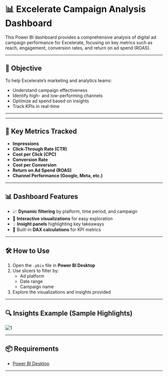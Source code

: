 # 📊 Excelerate Campaign Analysis Dashboard

This Power BI dashboard provides a comprehensive analysis of digital ad campaign performance for Excelerate, focusing on key metrics such as reach, engagement, conversion rates, and return on ad spend (ROAS).

---

## 🎯 Objective

To help Excelerate’s marketing and analytics teams:
- Understand campaign effectiveness
- Identify high- and low-performing channels
- Optimize ad spend based on insights
- Track KPIs in real-time

---


---

## 📌 Key Metrics Tracked

- **Impressions**
- **Click-Through Rate (CTR)**
- **Cost per Click (CPC)**
- **Conversion Rate**
- **Cost per Conversion**
- **Return on Ad Spend (ROAS)**
- **Channel Performance (Google, Meta, etc.)**

---

## 📊 Dashboard Features

- 📈 **Dynamic filtering** by platform, time period, and campaign
- 🧭 **Interactive visualizations** for easy exploration
- 💡 **Insight panels** highlighting key takeaways
- 🧮 Built-in **DAX calculations** for KPI metrics

---

## 🛠 How to Use

1. Open the `.pbix` file in **Power BI Desktop**
2. Use slicers to filter by:
   - Ad platform 
   - Date range
   - Campaign name
3. Explore the visualizations and insights provided

---

## 🔍 Insights Example (Sample Highlights)
![1]()


---

## 📦 Requirements

- [Power BI Desktop](https://powerbi.microsoft.com/desktop/)

---


